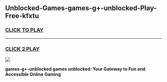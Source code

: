 
## Unblocked-Games-games-g+-unblocked-Play-Free-kfxtu
<h3>
<a href="https://premium76.site?title=games-g+-unblocked&ref=10A">CLICK TO PLAY</a></h3>
<hr>

<h3>
<a href="https://premium76.site?title=games-g+-unblocked&ref=10A">CLICK 2 PLAY</a>
  
</h3>

<a href="https://premium76.site?title=games-g+-unblocked&ref=10A"><img src="https://clearcache.store/games.png"></a>


**games-g+-unblocked games unblocked: Your Gateway to Fun and Accessible Online Gaming**
